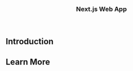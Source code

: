 <p align="center">
    <h3 align="center">Next.js Web App</h3>
</p>

<br/>

## Introduction

## Learn More
